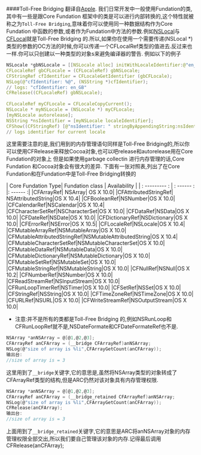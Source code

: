 ####Toll-Free Bridging
翻译自[Apple](https://developer.apple.com/library/content/documentation/General/Conceptual/CocoaEncyclopedia/Toll-FreeBridgin/Toll-FreeBridgin.html#//apple_ref/doc/uid/TP40010810-CH2).
我们日常开发中一般使用Fundation的类,其中有一些是跟Core Fundation 框架中的类是可以进行内部转换的,这个特性就被称之为`Toll-Free Bridging`,意味着你可以使用同一种数据结构作为Core Fundation 中函数的参数,或者作为Fundation中方法的参数.例如[NSLocal](https://developer.apple.com/reference/foundation/nslocale)与[CFLocal](https://developer.apple.com/reference/corefoundation/cflocale)就是Toll-Free Bridging 的.所以,如果你在使用一个需要传递(NSLocal *)类型的参数的OC方法的时候,你可以传递一个CFLocalRef类型的值进去.反过来也一样.你可以只创建以一种类型的对象s来避免编译器的警告.
例如以下的例子
```c
NSLocale *gbNSLocale = [[NSLocale alloc] initWithLocaleIdentifier:@"en_GB"];
CFLocaleRef gbCFLocale = (CFLocaleRef) gbNSLocale;
CFStringRef cfIdentifier = CFLocaleGetIdentifier (gbCFLocale);
NSLog(@"cfIdentifier: %@", (NSString *)cfIdentifier);
// logs: "cfIdentifier: en_GB"
CFRelease((CFLocaleRef) gbNSLocale);
 
CFLocaleRef myCFLocale = CFLocaleCopyCurrent();
NSLocale * myNSLocale = (NSLocale *) myCFLocale;
[myNSLocale autorelease];
NSString *nsIdentifier = [myNSLocale localeIdentifier];
CFShow((CFStringRef) [@"nsIdentifier: " stringByAppendingString:nsIdentifier]);
// logs identifier for current locale
```
这里需要注意的是,我们用到的内存管理语句同样是Toll-Free Bridging的,所以你可以使用CFRelease来释放Cocoa对象,也可以吧release和autorelease用在Core Fundation的对象上
但是如果使用garbage collectin 进行内存管理的话,Core Fundation 和Cocoa对象会有很大的差异.
下面有一张对照表,列出了在Core Fundation和在Fundation中是Toll-Free Bridging转换的

| Core Fundation Type| Fundation class | Availability |
| : --------- : | : ------ : |: ------ :|
|CFArrayRef| NSArray| OS X 10.0|
|CFAttributedStringRef| NSAttributedString|OS X 10.4|
|CFBooleanRef|NSNumber|OS X 10.0|
|CFCalendarRef|NSCalendar|OS X 10.4|
|CFCharacterSetRef|NSCharacterSet|OS X 10.0|
|CFDataRef|NSData|OS X 10.0|
|CFDateRef|NSDate|OS X 10.0|
|CFDictionaryRef|NSDictionary|OS X 10.0|
|CFErrorRef|NSError|OS X 10.5|
|CFLocaleRef|NSLocale|OS X 10.4|
|CFMutableArrayRef|NSMutableArray|OS X 10.0|
|CFMutableAttributedStringRef|NSMutableAttributedString|OS X 10.4|
|CFMutableCharacterSetRef|NSMutableCharacterSet|OS X 10.0|
|CFMutableDataRef|NSMutableData|OS X 10.0|
|CFMutableDictionaryRef|NSMutableDictionary|OS X 10.0|
|CFMutableSetRef|NSMutableSet|OS X 10.0|
|CFMutableStringRef|NSMutableString|OS X 10.0|
|CFNullRef|NSNull|OS X 10.2|
|CFNumberRef|NSNumber|OS X 10.0|
|CFReadStreamRef|NSInputStream|OS X 10.0|
|CFRunLoopTimerRef|NSTimer|OS X 10.0|
|CFSetRef|NSSet|OS X 10.0|
|CFStringRef|NSString|OS X 10.0|
|CFTimeZoneRef|NSTimeZone|OS X 10.0|
|CFURLRef|NSURL|OS X 10.0|
|CFWriteStreamRef|NSOutputStream|OS X 10.0|
* 注意:并不是所有的类都是Toll-Free Bridging 的,例如NSRunLoop和CFRunLoopRef就不是,NSDateFormate和CFDateFormateRef也不是.
```c
NSArray *anNSArray = @[@1,@2,@3];
CFArrayRef anCFArray = (__bridge CFArrayRef)anNSArray;
NSLog(@"size of array is %li",CFArrayGetCount(anCFArray));
输出台:
//size of array is = 3
```
这里用到了`__bridge`关键字,它的意思是,虽然将NSArray类型的对象转成了CFArrayRef类型的结构,但是ARC仍然对该对象具有内存管理权限.
```c
NSArray *anNSArray = @[@1,@2,@3];
CFArrayRef anCFArray = (__bridge_retained CFArrayRef)anNSArray;
NSLog(@"size of array is %li",CFArrayGetCount(anCFArray));
CFRelease(anCFArray);
输出台:
//size of array is = 3
```
上面用到了`__bridge_retained`关键字,它的意思是ARC将anNSArray对象的内存管理权限全部交出,所以我们要自己管理该对象的内存.记得最后调用CFRelease(anCFArray);
